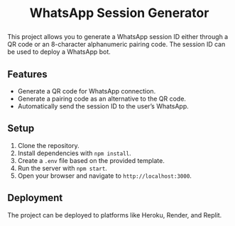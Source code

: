 # <p align="center"> WhatsApp Session Generator</p>

This project allows you to generate a WhatsApp session ID either through a QR code or an 8-character alphanumeric pairing code. The session ID can be used to deploy a WhatsApp bot.

## Features
- Generate a QR code for WhatsApp connection.
- Generate a pairing code as an alternative to the QR code.
- Automatically send the session ID to the user’s WhatsApp.
  
## Setup

1. Clone the repository.
2. Install dependencies with `npm install`.
3. Create a `.env` file based on the provided template.
4. Run the server with `npm start`.
5. Open your browser and navigate to `http://localhost:3000`.

## Deployment

The project can be deployed to platforms like Heroku, Render, and Replit.

